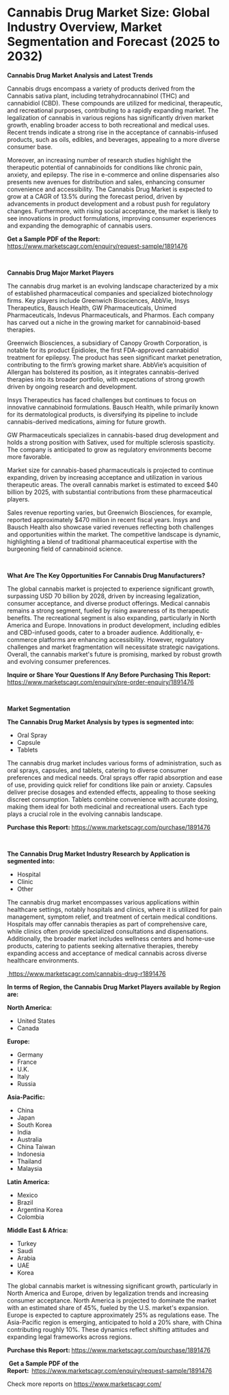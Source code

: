 <p><h1>Cannabis Drug Market Size: Global Industry Overview, Market Segmentation and Forecast (2025 to 2032)</h1></p><p><strong>Cannabis Drug Market Analysis and Latest Trends</strong></p>
<p><p>Cannabis drugs encompass a variety of products derived from the Cannabis sativa plant, including tetrahydrocannabinol (THC) and cannabidiol (CBD). These compounds are utilized for medicinal, therapeutic, and recreational purposes, contributing to a rapidly expanding market. The legalization of cannabis in various regions has significantly driven market growth, enabling broader access to both recreational and medical uses. Recent trends indicate a strong rise in the acceptance of cannabis-infused products, such as oils, edibles, and beverages, appealing to a more diverse consumer base.</p><p>Moreover, an increasing number of research studies highlight the therapeutic potential of cannabinoids for conditions like chronic pain, anxiety, and epilepsy. The rise in e-commerce and online dispensaries also presents new avenues for distribution and sales, enhancing consumer convenience and accessibility. The Cannabis Drug Market is expected to grow at a CAGR of 13.5% during the forecast period, driven by advancements in product development and a robust push for regulatory changes. Furthermore, with rising social acceptance, the market is likely to see innovations in product formulations, improving consumer experiences and expanding the demographic of cannabis users.</p></p>
<p><strong>Get a Sample PDF of the Report:&nbsp;</strong> <a href="https://www.marketscagr.com/enquiry/request-sample/1891476?utm_campaign=1848&utm_medium=2&utm_source=Github&utm_content=ia&utm_term=14012025&utm_id=cannabis-drug">https://www.marketscagr.com/enquiry/request-sample/1891476</a></p>
<p>&nbsp;</p>
<p><strong>Cannabis Drug Major Market Players</strong></p>
<p><p>The cannabis drug market is an evolving landscape characterized by a mix of established pharmaceutical companies and specialized biotechnology firms. Key players include Greenwich Biosciences, AbbVie, Insys Therapeutics, Bausch Health, GW Pharmaceuticals, Unimed Pharmaceuticals, Indevus Pharmaceuticals, and Pharmos. Each company has carved out a niche in the growing market for cannabinoid-based therapies.</p><p>Greenwich Biosciences, a subsidiary of Canopy Growth Corporation, is notable for its product Epidiolex, the first FDA-approved cannabidiol treatment for epilepsy. The product has seen significant market penetration, contributing to the firm’s growing market share. AbbVie’s acquisition of Allergan has bolstered its position, as it integrates cannabis-derived therapies into its broader portfolio, with expectations of strong growth driven by ongoing research and development.</p><p>Insys Therapeutics has faced challenges but continues to focus on innovative cannabinoid formulations. Bausch Health, while primarily known for its dermatological products, is diversifying its pipeline to include cannabis-derived medications, aiming for future growth.</p><p>GW Pharmaceuticals specializes in cannabis-based drug development and holds a strong position with Sativex, used for multiple sclerosis spasticity. The company is anticipated to grow as regulatory environments become more favorable.</p><p>Market size for cannabis-based pharmaceuticals is projected to continue expanding, driven by increasing acceptance and utilization in various therapeutic areas. The overall cannabis market is estimated to exceed $40 billion by 2025, with substantial contributions from these pharmaceutical players.</p><p>Sales revenue reporting varies, but Greenwich Biosciences, for example, reported approximately $470 million in recent fiscal years. Insys and Bausch Health also showcase varied revenues reflecting both challenges and opportunities within the market. The competitive landscape is dynamic, highlighting a blend of traditional pharmaceutical expertise with the burgeoning field of cannabinoid science.</p></p>
<p>&nbsp;</p>
<p><strong>What Are The Key Opportunities For Cannabis Drug Manufacturers?</strong></p>
<p><p>The global cannabis market is projected to experience significant growth, surpassing USD 70 billion by 2028, driven by increasing legalization, consumer acceptance, and diverse product offerings. Medical cannabis remains a strong segment, fueled by rising awareness of its therapeutic benefits. The recreational segment is also expanding, particularly in North America and Europe. Innovations in product development, including edibles and CBD-infused goods, cater to a broader audience. Additionally, e-commerce platforms are enhancing accessibility. However, regulatory challenges and market fragmentation will necessitate strategic navigations. Overall, the cannabis market's future is promising, marked by robust growth and evolving consumer preferences.</p></p>
<p><strong>Inquire or Share Your Questions If Any Before Purchasing This Report:</strong> <a href="https://www.marketscagr.com/enquiry/pre-order-enquiry/1891476?utm_campaign=1848&utm_medium=2&utm_source=Github&utm_content=ia&utm_term=14012025&utm_id=cannabis-drug">https://www.marketscagr.com/enquiry/pre-order-enquiry/1891476</a></p>
<p>&nbsp;</p>
<p><strong>Market Segmentation</strong></p>
<p><strong>The Cannabis Drug Market Analysis by types is segmented into:</strong></p>
<p><ul><li>Oral Spray</li><li>Capsule</li><li>Tablets</li></ul></p>
<p><p>The cannabis drug market includes various forms of administration, such as oral sprays, capsules, and tablets, catering to diverse consumer preferences and medical needs. Oral sprays offer rapid absorption and ease of use, providing quick relief for conditions like pain or anxiety. Capsules deliver precise dosages and extended effects, appealing to those seeking discreet consumption. Tablets combine convenience with accurate dosing, making them ideal for both medicinal and recreational users. Each type plays a crucial role in the evolving cannabis landscape.</p></p>
<p><strong>Purchase this Report:&nbsp;</strong><a href="https://www.marketscagr.com/purchase/1891476?utm_campaign=1848&utm_medium=2&utm_source=Github&utm_content=ia&utm_term=14012025&utm_id=cannabis-drug">https://www.marketscagr.com/purchase/1891476</a></p>
<p>&nbsp;</p>
<p><strong>The Cannabis Drug Market Industry Research by Application is segmented into:</strong></p>
<p><ul><li>Hospital</li><li>Clinic</li><li>Other</li></ul></p>
<p><p>The cannabis drug market encompasses various applications within healthcare settings, notably hospitals and clinics, where it is utilized for pain management, symptom relief, and treatment of certain medical conditions. Hospitals may offer cannabis therapies as part of comprehensive care, while clinics often provide specialized consultations and dispensations. Additionally, the broader market includes wellness centers and home-use products, catering to patients seeking alternative therapies, thereby expanding access and acceptance of medical cannabis across diverse healthcare environments.</p></p>
<p><a href="https://www.marketscagr.com/cannabis-drug-r1891476?utm_campaign=1848&utm_medium=2&utm_source=Github&utm_content=ia&utm_term=14012025&utm_id=cannabis-drug">&nbsp;https://www.marketscagr.com/cannabis-drug-r1891476</a></p>
<p><strong>In terms of Region, the Cannabis Drug Market Players available by Region are:</strong></p>
<p>
    <p> <strong> North America: </strong>
        <ul>
            <li>United States</li>
            <li>Canada</li>
        </ul>
        </p> 
    <p> <strong> Europe: </strong>
        <ul>
            <li>Germany</li>
            <li>France</li>
            <li>U.K.</li>
            <li>Italy</li>
            <li>Russia</li>
        </ul>
        </p> 
    <p> <strong> Asia-Pacific: </strong>
        <ul>
            <li>China</li>
            <li>Japan</li>
            <li>South Korea</li>
            <li>India</li>
            <li>Australia</li>
            <li>China Taiwan</li>
            <li>Indonesia</li>
            <li>Thailand</li>
            <li>Malaysia</li>
        </ul>
        </p> 
    <p> <strong> Latin America: </strong>
        <ul>
            <li>Mexico</li>
            <li>Brazil</li>
            <li>Argentina Korea</li>
            <li>Colombia</li>
        </ul>
        </p> 
    <p> <strong> Middle East & Africa: </strong>
        <ul>
            <li>Turkey</li>
            <li>Saudi</li>
            <li>Arabia</li>
            <li>UAE</li>
            <li>Korea</li>
        </ul>
    </p>
    </p>
<p><p>The global cannabis market is witnessing significant growth, particularly in North America and Europe, driven by legalization trends and increasing consumer acceptance. North America is projected to dominate the market with an estimated share of 45%, fueled by the U.S. market's expansion. Europe is expected to capture approximately 25% as regulations ease. The Asia-Pacific region is emerging, anticipated to hold a 20% share, with China contributing roughly 10%. These dynamics reflect shifting attitudes and expanding legal frameworks across regions.</p></p>
<p><strong>Purchase this Report: </strong><a href="https://www.marketscagr.com/purchase/1891476?utm_campaign=1848&utm_medium=2&utm_source=Github&utm_content=ia&utm_term=14012025&utm_id=cannabis-drug">https://www.marketscagr.com/purchase/1891476</a></p>
<p>&nbsp;<strong>Get a Sample PDF of the Report:&nbsp;&nbsp;</strong><a href="https://www.marketscagr.com/enquiry/request-sample/1891476?utm_campaign=1848&utm_medium=2&utm_source=Github&utm_content=ia&utm_term=14012025&utm_id=cannabis-drug">https://www.marketscagr.com/enquiry/request-sample/1891476</a></p>
<p><strong></strong></p>
<p>Check more reports on <a href="https://www.marketscagr.com/?utm_campaign=1848&utm_medium=2&utm_source=Github&utm_content=ia&utm_term=14012025&utm_id=cannabis-drug">https://www.marketscagr.com/</a></p>